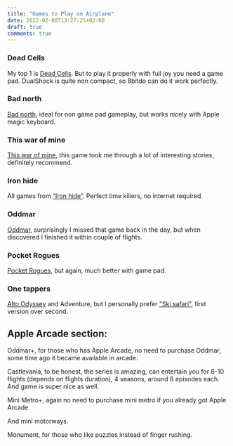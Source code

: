 ```yaml
---
title: "Games to Play on Airplane"
date: 2022-02-08T13:27:25+02:00
draft: true
comments: true
---
```


### Dead Cells

My top 1 is [Dead Cells](https://apps.apple.com/si/app/dead-cells/id1389752090). But to play it properly with full joy you need a game pad. DualShock is quite non compact, so 8bitdo can do it work perfectly. 

### Bad north

[Bad north](https://apps.apple.com/si/app/bad-north-jotunn-edition/id1367121168), ideal for non game pad gameplay, but works nicely with Apple magic keyboard.

### This war of mine

[This war of mine](https://apps.apple.com/si/app/this-war-of-mine/id982175678), this game took me through a lot of interesting stories, definitely recommend. 

### Iron hide

All games from [“Iron hide”](https://www.ironhidegames.com/Games). Perfect time killers, no internet required.

### Oddmar

[Oddmar](https://apps.apple.com/si/app/oddmar/id1247397901), surprisingly I missed that game back in the day, but when discovered I finished it within couple of flights. 

### Pocket Rogues

[Pocket Rogues](https://apps.apple.com/si/app/pocket-rogues/id1330488406), but again, much better with game pad. 

### One tappers

[Alto Odyssey](https://apps.apple.com/us/app/altos-odyssey/id1182456409) and Adventure, but I personally prefer ["Ski safari"](https://apps.apple.com/us/app/ski-safari/id503092422), first version over second. 

## Apple Arcade section: 

Oddmar+, for those who has Apple Arcade, no need to purchase Oddmar, some time ago it became available in arcade. 

Castlevania, to be honest, the series is amazing, can entertain you for 8-10 flights (depends on flights duration), 4 seasons, around 8 episodes each. And game is super nice as well. 

Mini Metro+, again no need to purchase mini metro if you already got Apple Arcade

And mini motorways. 

Monument, for those who like puzzles instead of finger rushing. 
